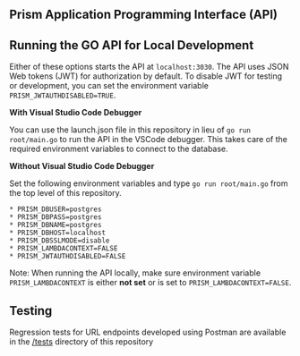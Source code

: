 ## Prism Application Programming Interface (API)

## Running the GO API for Local Development

Either of these options starts the API at `localhost:3030`. The API uses JSON Web tokens (JWT) for authorization by default. To disable JWT for testing or development, you can set the environment variable `PRISM_JWTAUTHDISABLED=TRUE`.

**With Visual Studio Code Debugger**

You can use the launch.json file in this repository in lieu of `go run root/main.go` to run the API in the VSCode debugger. This takes care of the required environment variables to connect to the database.

**Without Visual Studio Code Debugger**

Set the following environment variables and type `go run root/main.go` from the top level of this repository.

    * PRISM_DBUSER=postgres
    * PRISM_DBPASS=postgres
    * PRISM_DBNAME=postgres
    * PRISM_DBHOST=localhost
    * PRISM_DBSSLMODE=disable
    * PRISM_LAMBDACONTEXT=FALSE
    * PRISM_JWTAUTHDISABLED=FALSE

Note: When running the API locally, make sure environment variable `PRISM_LAMBDACONTEXT` is either **not set** or is set to `PRISM_LAMBDACONTEXT=FALSE`.

## Testing

Regression tests for URL endpoints developed using Postman are available in the [/tests](tests) directory of this repository
